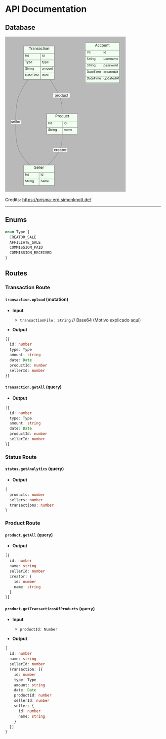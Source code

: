 # API Documentation

## Database

[![Página inicial da aplicação][database-erd]](#)

Credits: https://prisma-erd.simonknott.de/

[database-erd]: ./images/prisma-erd.png

---

## Enums

```ts
enum Type {
  CREATOR_SALE
  AFFILIATE_SALE
  COMMISSION_PAID
  COMMISSION_RECEIVED
}
```

## Routes

### Transaction Route

#### `transaction.upload` (mutation)

- **Input**

  - `transactionFile: String` // Base64 (Motivo explicado aqui)

- **Output**

```ts
[{
  id: number
  type: Type
  amount: string
  date: Date
  productId: number
  sellerId: number
}]
```

#### `transaction.getAll` (query)

- **Output**

```ts
[{
  id: number
  type: Type
  amount: string
  date: Date
  productId: number
  sellerId: number
}]
```

### Status Route

#### `status.getAnalytics` (query)

- **Output**

```ts
{
  products: number
  sellers: number
  transactions: number
}
```

### Product Route

#### `product.getAll` (query)

- **Output**

```ts
[{
  id: number
  name: string
  sellerId: number
  creator: {
    id: number
    name: string
  }
}]
```

#### `product.getTransactionsOfProducts` (query)

- **Input**

  - `productId: Number`

- **Output**

```ts
{
  id: number
  name: string
  sellerId: number
  Transaction: [{
    id: number
    type: Type
    amount: string
    date: Date
    productId: number
    sellerId: number
    seller: {
      id: number
      name: string
    }
  }]
}
```
